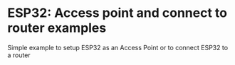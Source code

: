 # ESP32: Access point and connect to router examples
Simple example to setup ESP32 as an Access Point or to connect ESP32 to a router
